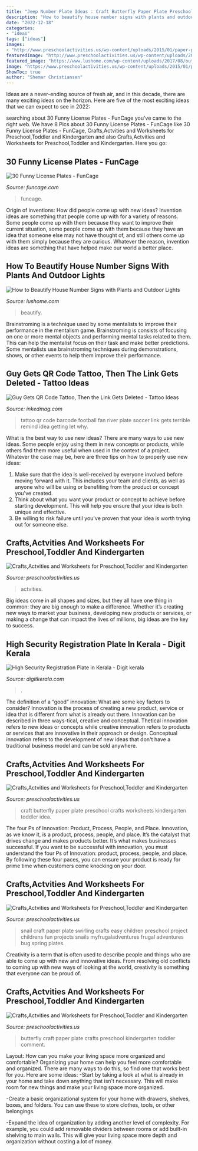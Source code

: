 ```yaml
---
title: "Jeep Number Plate Ideas : Craft Butterfly Paper Plate Preschool Crafts Worksheets Kindergarten Toddler Idea"
description: "How to beautify house number signs with plants and outdoor lights"
date: "2022-12-18"
categories:
- "ideas"
tags: ["ideas"]
images:
- "http://www.preschoolactivities.us/wp-content/uploads/2015/01/paper-plate-snail.jpg"
featuredImage: "http://www.preschoolactivities.us/wp-content/uploads/2015/01/paper-plate-snail.jpg"
featured_image: "https://www.lushome.com/wp-content/uploads/2017/08/outdoor-lights-house-number-sign-11.jpg"
image: "https://www.preschoolactivities.us/wp-content/uploads/2015/01/paper-plate-octopus-craft.jpg"
ShowToc: true
author: "Shemar Christiansen"
---
```



Ideas are a never-ending source of fresh air, and in this decade, there are many exciting ideas on the horizon. Here are five of the most exciting ideas that we can expect to see in 2022: 

	

		
searching about 30 Funny License Plates - FunCage you've came to the right web. We have 8 Pics about 30 Funny License Plates - FunCage like 30 Funny License Plates - FunCage, Crafts,Actvities and Worksheets for Preschool,Toddler and Kindergarten and also Crafts,Actvities and Worksheets for Preschool,Toddler and Kindergarten. Here you go:
		
    
## 30 Funny License Plates - FunCage

<img loading=lazy src="https://www.funcage.com/blog/wp-content/uploads/2014/03/30-Funny-License-Plates-019.jpg" onerror="this.onerror=null;this.src='https://tse2.mm.bing.net/th?id=OIP.RwChObIkLLOejG2qFjkP2AHaGg&amp;pid=15.1';" alt="30 Funny License Plates - FunCage">

_Source: funcage.com_

>funcage. 

	

Origin of inventions: How did people come up with new ideas?
Invention ideas are something that people come up with for a variety of reasons. Some people come up with them because they want to improve their current situation, some people come up with them because they have an idea that someone else may not have thought of, and still others come up with them simply because they are curious. Whatever the reason, invention ideas are something that have helped make our world a better place.

    
## How To Beautify House Number Signs With Plants And Outdoor Lights

<img loading=lazy src="https://www.lushome.com/wp-content/uploads/2017/08/outdoor-lights-house-number-sign-11.jpg" onerror="this.onerror=null;this.src='https://tse2.mm.bing.net/th?id=OIP.9gUlytf9uVFJLdjbfJODqgAAAA&amp;pid=15.1';" alt="How to Beautify House Number Signs with Plants and Outdoor Lights">

_Source: lushome.com_

>beautify. 

	

Brainstroming is a technique used by some mentalists to improve their performance in the mentalism game. Brainstroming is consists of focusing on one or more mental objects and performing mental tasks related to them. This can help the mentalist focus on their task and make better predictions. Some mentalists use brainstroming techniques during demonstrations, shows, or other events to help them improve their performance.

    
## Guy Gets QR Code Tattoo, Then The Link Gets Deleted - Tattoo Ideas

<img loading=lazy src="https://www.inkedmag.com/.image/t_share/MTYzNDA3ODA1ODk2NzMwMjIx/qr-code-tattoo-fb.jpg" onerror="this.onerror=null;this.src='https://tse1.mm.bing.net/th?id=OIP.4_y_xvhZ3JMwXpTDRT6uBgHaD4&amp;pid=15.1';" alt="Guy Gets QR Code Tattoo, Then the Link Gets Deleted - Tattoo Ideas">

_Source: inkedmag.com_

>tattoo qr code barcode football fan river plate soccer link gets terrible remind idea getting let why. 

	

What is the best way to use new ideas?
There are many ways to use new ideas. Some people enjoy using them in new concepts or products, while others find them more useful when used in the context of a project. Whatever the case may be, here are three tips on how to properly use new ideas:
1. Make sure that the idea is well-received by everyone involved before moving forward with it. This includes your team and clients, as well as anyone who will be using or benefiting from the product or concept you've created.
2. Think about what you want your product or concept to achieve before starting development. This will help you ensure that your idea is both unique and effective.
3. Be willing to risk failure until you've proven that your idea is worth trying out for someone else.

    
## Crafts,Actvities And Worksheets For Preschool,Toddler And Kindergarten

<img loading=lazy src="https://www.preschoolactivities.us/wp-content/uploads/2015/01/paper-plate-octopus-craft.jpg" onerror="this.onerror=null;this.src='https://tse4.mm.bing.net/th?id=OIP.xaQvWssiO7yBeXhuNSJEfgHaJ3&amp;pid=15.1';" alt="Crafts,Actvities and Worksheets for Preschool,Toddler and Kindergarten">

_Source: preschoolactivities.us_

>actvities. 

	

Big ideas come in all shapes and sizes, but they all have one thing in common: they are big enough to make a difference. Whether it’s creating new ways to market your business, developing new products or services, or making a change that can impact the lives of millions, big ideas are the key to success.

    
## High Security Registration Plate In Kerala - Digit Kerala

<img loading=lazy src="https://www.digitkerala.com/wp-content/uploads/2020/08/High-Security-Registration-Plate-in-Kerala.jpg" onerror="this.onerror=null;this.src='https://tse1.mm.bing.net/th?id=OIP.35YYLt_8wv4AuGURd-NZXAHaD4&amp;pid=15.1';" alt="High Security Registration Plate in Kerala - Digit kerala">

_Source: digitkerala.com_

>. 

	

The definition of a “good” innovation: What are some key factors to consider?
Innovation is the process of creating a new product, service or idea that is different from what is already out there. Innovation can be described in three ways-tical, creative and conceptual. Thetical innovation refers to new ideas or concepts while creative innovation refers to products or services that are innovative in their approach or design. Conceptual innovation refers to the development of new ideas that don't have a traditional business model and can be sold anywhere.

    
## Crafts,Actvities And Worksheets For Preschool,Toddler And Kindergarten

<img loading=lazy src="http://www.preschoolactivities.us/wp-content/uploads/2016/05/paper-plate-butterfly-craft.jpg" onerror="this.onerror=null;this.src='https://tse3.mm.bing.net/th?id=OIP.1HT7AzxJM-tCFEqKJW2rXQHaJ3&amp;pid=15.1';" alt="Crafts,Actvities and Worksheets for Preschool,Toddler and Kindergarten">

_Source: preschoolactivities.us_

>craft butterfly paper plate preschool crafts worksheets kindergarten toddler idea. 

	

The four Ps of Innovation: Product, Process, People, and Place.
Innovation, as we know it, is a product, process, people, and place. It’s the catalyst that drives change and makes products better. It’s what makes businesses successful.
If you want to be successful with innovation, you must understand the four Ps of Innovation: product, process, people, and place. By following these four paces, you can ensure your product is ready for prime time when customers come knocking on your door.

    
## Crafts,Actvities And Worksheets For Preschool,Toddler And Kindergarten

<img loading=lazy src="http://www.preschoolactivities.us/wp-content/uploads/2015/01/paper-plate-snail.jpg" onerror="this.onerror=null;this.src='https://tse2.mm.bing.net/th?id=OIP.gLFD4nLGEqirBlrj0wfIEQHaLH&amp;pid=15.1';" alt="Crafts,Actvities and Worksheets for Preschool,Toddler and Kindergarten">

_Source: preschoolactivities.us_

>snail craft paper plate swirling crafts easy children preschool project childrens fun projects snails myfrugaladventures frugal adventures bug spring plates. 

	

Creativity is a term that is often used to describe people and things who are able to come up with new and innovative ideas. From resolving old conflicts to coming up with new ways of looking at the world, creativity is something that everyone can be proud of.

    
## Crafts,Actvities And Worksheets For Preschool,Toddler And Kindergarten

<img loading=lazy src="http://www.preschoolactivities.us/wp-content/uploads/2014/12/paper-plate-butterfly-craft.jpg" onerror="this.onerror=null;this.src='https://tse4.mm.bing.net/th?id=OIP.loUEhq5CLtW_SG6Q1MnMkAHaFj&amp;pid=15.1';" alt="Crafts,Actvities and Worksheets for Preschool,Toddler and Kindergarten">

_Source: preschoolactivities.us_

>butterfly craft paper plate crafts preschool kindergarten toddler comment. 

	

Layout: How can you make your living space more organized and comfortable?
Organizing your home can help you feel more comfortable and organized. There are many ways to do this, so find one that works best for you. Here are some ideas:
-Start by taking a look at what is already in your home and take down anything that isn't necessary. This will make room for new things and make your living space more organized.

-Create a basic organizational system for your home with drawers, shelves, boxes, and folders. You can use these to store clothes, tools, or other belongings.

-Expand the idea of organization by adding another level of complexity. For example, you could add removable dividers between rooms or add built-in shelving to main walls. This will give your living space more depth and organization without costing a lot of money.

